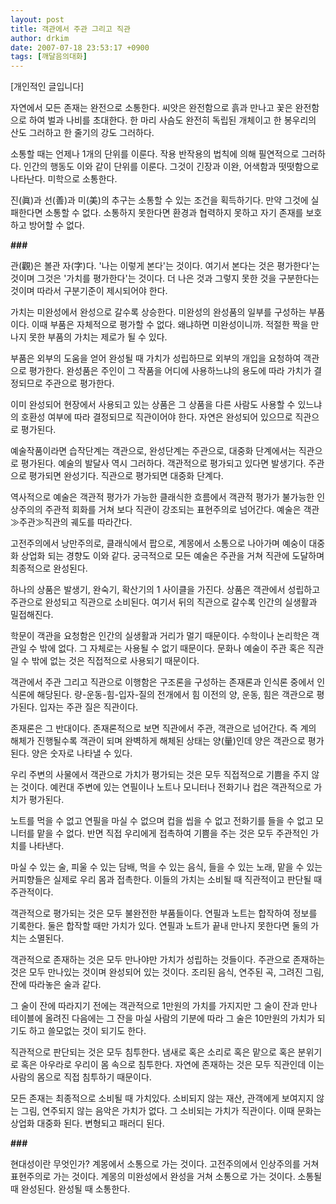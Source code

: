 ```yaml
---
layout: post
title: 객관에서 주관 그리고 직관
author: drkim
date: 2007-07-18 23:53:17 +0900
tags: [깨달음의대화]
---
```

[개인적인 글입니다]

자연에서 모든 존재는 완전으로 소통한다. 씨앗은 완전함으로 흙과 만나고 꽃은 완전함으로 하여 벌과 나비를 초대한다. 한 마리 사슴도 완전히 독립된 개체이고 한 봉우리의 산도 그러하고 한 줄기의 강도 그러하다. 

소통할 때는 언제나 1개의 단위를 이룬다. 작용 반작용의 법칙에 의해 필연적으로 그러하다. 인간의 행동도 이와 같이 단위를 이룬다. 그것이 긴장과 이완, 어색함과 떳떳함으로 나타난다. 미학으로 소통한다. 

진(眞)과 선(善)과 미(美)의 추구는 소통할 수 있는 조건을 획득하기다. 만약 그것에 실패한다면 소통할 수 없다. 소통하지 못한다면 환경과 협력하지 못하고 자기 존재를 보호하고 방어할 수 없다. 

**###**

관(觀)은 볼관 자(字)다. '나는 이렇게 본다'는 것이다. 여기서 본다는 것은 평가한다'는 것이며 그것은 '가치를 평가한다'는 것이다. 더 나은 것과 그렇지 못한 것을 구분한다는 것이며 따라서 구분기준이 제시되어야 한다. 

가치는 미완성에서 완성으로 갈수록 상승한다. 미완성의 완성품의 일부를 구성하는 부품이다. 이때 부품은 자체적으로 평가할 수 없다. 왜냐하면 미완성이니까. 적절한 짝을 만나지 못한 부품의 가치는 제로가 될 수 있다. 

부품은 외부의 도움을 얻어 완성될 때 가치가 성립하므로 외부의 개입을 요청하여 객관으로 평가한다. 완성품은 주인이 그 작품을 어디에 사용하느냐의 용도에 따라 가치가 결정되므로 주관으로 평가한다.

이미 완성되어 현장에서 사용되고 있는 상품은 그 상품을 다른 사람도 사용할 수 있느냐의 호환성 여부에 따라 결정되므로 직관이어야 한다. 자연은 완성되어 있으므로 직관으로 평가된다. 

예술작품이라면 습작단계는 객관으로, 완성단계는 주관으로, 대중화 단계에서는 직관으로 평가된다. 예술의 발달사 역시 그러하다. 객관적으로 평가되고 있다면 발생기다. 주관으로 평가되면 완성기다. 직관으로 평가되면 대중화 단계다. 

역사적으로 예술은 객관적 평가가 가능한 클래식한 흐름에서 객관적 평가가 불가능한 인상주의의 주관적 회화를 거쳐 보다 직관이 강조되는 표현주의로 넘어간다. 예술은 객관≫주관≫직관의 궤도를 따라간다.

고전주의에서 낭만주의로, 클래식에서 팝으로, 계몽에서 소통으로 나아가며 예숭이 대중화 상업화 되는 경향도 이와 같다. 궁극적으로 모든 예술은 주관을 거쳐 직관에 도달하며 최종적으로 완성된다. 

하나의 상품은 발생기, 완숙기, 확산기의 1 사이클을 가진다. 상품은 객관에서 성립하고 주관으로 완성되고 직관으로 소비된다. 여기서 뒤의 직관으로 갈수록 인간의 실생활과 밀접해진다. 

학문이 객관을 요청함은 인간의 실생활과 거리가 멀기 때문이다. 수학이나 논리학은 객관일 수 밖에 없다. 그 자체로는 사용될 수 없기 때문이다. 문화나 예술이 주관 혹은 직관일 수 밖에 없는 것은 직접적으로 사용되기 때문이다. 

객관에서 주관 그리고 직관으로 이행함은 구조론을 구성하는 존재론과 인식론 중에서 인식론에 해당된다. 량-운동-힘-입자-질의 전개에서 힘 이전의 양, 운동, 힘은 객관으로 평가된다. 입자는 주관 질은 직관이다. 

존재론은 그 반대이다. 존재론적으로 보면 직관에서 주관, 객관으로 넘어간다. 즉 계의 해체가 진행될수록 객관이 되며 완벽하게 해체된 상태는 양(量)인데 양은 객관으로 평가된다. 양은 숫자로 나타낼 수 있다.

우리 주변의 사물에서 객관으로 가치가 평가되는 것은 모두 직접적으로 기쁨을 주지 않는 것이다. 예컨대 주변에 있는 연필이나 노트나 모니터나 전화기나 컵은 객관적으로 가치가 평가된다.

노트를 먹을 수 없고 연필을 마실 수 없으며 컵을 씹을 수 없고 전화기를 들을 수 없고 모니터를 맡을 수 없다. 반면 직접 우리에게 접촉하여 기쁨을 주는 것은 모두 주관적인 가치를 나타낸다. 

마실 수 있는 술, 피울 수 있는 담배, 먹을 수 있는 음식, 들을 수 있는 노래, 맡을 수 있는 커피향들은 실제로 우리 몸과 접촉한다. 이들의 가치는 소비될 때 직관적이고 판단될 때 주관적이다. 

객관적으로 평가되는 것은 모두 불완전한 부품들이다. 연필과 노트는 합작하여 정보를 기록한다. 둘은 합작할 때만 가치가 있다. 연필과 노트가 끝내 만나지 못한다면 둘의 가치는 소멸된다. 

객관적으로 존재하는 것은 모두 만나야만 가치가 성립하는 것들이다. 주관으로 존재하는 것은 모두 만나있는 것이며 완성되어 있는 것이다. 조리된 음식, 연주된 곡, 그려진 그림, 잔에 따라놓은 술과 같다. 

그 술이 잔에 따라지기 전에는 객관적으로 1만원의 가치를 가지지만 그 술이 잔과 만나 테이블에 올려진 다음에는 그 잔을 마실 사람의 기분에 따라 그 술은 10만원의 가치가 되기도 하고 쓸모없는 것이 되기도 한다.

직관적으로 판단되는 것은 모두 침투한다. 냄새로 혹은 소리로 혹은 맡으로 혹은 분위기로 혹은 아우라로 우리이 몸 속으로 침투한다. 자연에 존재하는 것은 모두 직관인데 이는 사람의 몸으로 직접 침투하기 때문이다. 

모든 존재는 최종적으로 소비될 때 가치있다. 소비되지 않는 재산, 관객에게 보여지지 않는 그림, 연주되지 않는 음악은 가치가 없다. 그 소비되는 가치가 직관이다. 이때 문화는 상업화 대중화 된다. 변형되고 패러디 된다.

**###**

현대성이란 무엇인가? 계몽에서 소통으로 가는 것이다. 고전주의에서 인상주의를 거쳐 표현주의로 가는 것이다. 계몽의 미완성에서 완성을 거쳐 소통으로 가는 것이다. 소통될 때 완성된다. 완성될 때 소통한다.